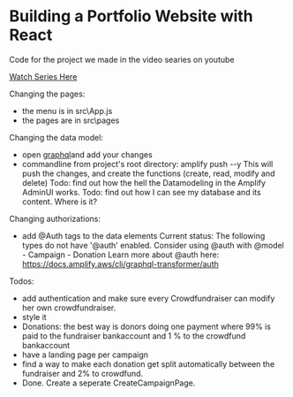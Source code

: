# Building a Portfolio Website with React
Code for the project we made in the video searies on youtube

[Watch Series Here](https://www.youtube.com/playlist?list=PLnpdZyv-BjINbUjmTUsyziHz_4fa9hM5G)

Changing the pages:
- the menu is in src\App.js
- the pages are in src\pages

Changing the data model:
- open [graphql](amplify\backend\api\notesapp\schema.graphql )and add your changes
- commandline from project's root directory: amplify push --y This will push the changes, and create the functions (create, read, modify and delete)
Todo: find out how the hell the Datamodeling in the Amplify AdminUI works. 
Todo: find out how I can see my database and its content. Where is it?

Changing authorizations:
- add @Auth tags to the data elements
Current status: The following types do not have '@auth' enabled. Consider using @auth with @model
         - Campaign
         - Donation
Learn more about @auth here: https://docs.amplify.aws/cli/graphql-transformer/auth


Todos:
- add authentication and make sure every Crowdfundraiser can modify her own crowdfundraiser.
- style it 
- Donations: the best way is donors doing one payment where 99% is paid to the fundraiser bankaccount and 1 % to the crowdfund bankaccount
- have a landing page per campaign
- find a way to make each donation get split automatically between the fundraiser and 2% to crowdfund.
- Done. Create a seperate CreateCampaignPage. 

